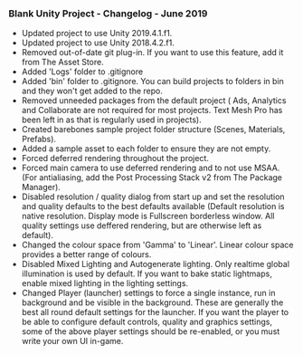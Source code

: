 ### Blank Unity Project  - Changelog - June 2019 ### 

* Updated project to use Unity 2019.4.1.f1.
* Updated project to use Unity 2018.4.2.f1.
* Removed out-of-date git plug-in.  If you want to use this feature, add it from The Asset Store.
* Added 'Logs' folder to .gitignore
* Added 'bin' folder to .gitignore.  You can build projects to folders in bin and they won't get added to the repo.
* Removed unneeded packages from the default project ( Ads, Analytics and Collaborate are not required for most projects.  Text Mesh Pro has been left in as that is regularly used in projects).
* Created barebones sample project folder structure (Scenes, Materials, Prefabs).
* Added a sample asset to each folder to ensure they are not empty.
* Forced deferred rendering throughout the project.
* Forced main camera to use deferred rendering and to not use MSAA.  (For antialiasing, add the Post Processing Stack v2 from The Package Manager).
* Disabled resolution / quality dialog from start up and set the resolution and quality defaults to the best defaults available (Default resolution is native resolution.  Display mode is Fullscreen borderless window.  All quality settings use deffered rendering, but are otherwise left as default).
* Changed the colour space from 'Gamma' to 'Linear'.  Linear colour space provides a better range of colours.
* Disabled Mixed Lighting and Autogenerate lighting.  Only realtime global illumination is used by default.  If you want to bake static lightmaps, enable mixed lighting in the lighting settings.
* Changed Player (launcher) settings to force a single instance, run in background and be visible in the background.  These are generally the best all round default settings for the launcher.  If you want the player to be able to configure default controls, quality and graphics settings, some of the above player settings should be re-enabled, or you must write your own UI in-game.


